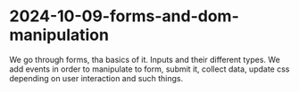 # 2024-10-09-forms-and-dom-manipulation
We go through forms, tha basics of it. Inputs and their different types. We add events in order to manipulate to form, submit it, collect data, update css depending on user interaction and such things.
